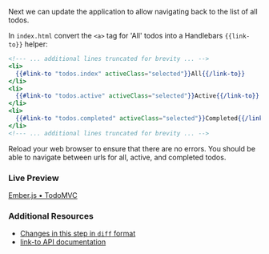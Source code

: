 Next we can update the application to allow navigating back to the list of all todos. 

In `index.html` convert the `<a>` tag for 'All' todos into a Handlebars `{{link-to}}` helper:

```handlebars
<!--- ... additional lines truncated for brevity ... -->
<li>
  {{#link-to "todos.index" activeClass="selected"}}All{{/link-to}}
</li>
<li>
  {{#link-to "todos.active" activeClass="selected"}}Active{{/link-to}}
</li>
<li>
  {{#link-to "todos.completed" activeClass="selected"}}Completed{{/link-to}}
</li>
<!--- ... additional lines truncated for brevity ... -->
```

Reload your web browser to ensure that there are no errors. You should be able to navigate between urls for all, active, and completed todos.

### Live Preview
<a class="jsbin-embed" href="http://jsbin.com/quriv/1/embed?live">Ember.js • TodoMVC</a><script src="http://static.jsbin.com/js/embed.js"></script>

### Additional Resources

  * [Changes in this step in `diff` format](https://github.com/emberjs/quickstart-code-sample/commit/2f468676975c8f00057ce79fe3cb179655e5bbaf)
  * [link-to API documentation](/api/classes/Ember.Handlebars.helpers.html#method_link-to)
